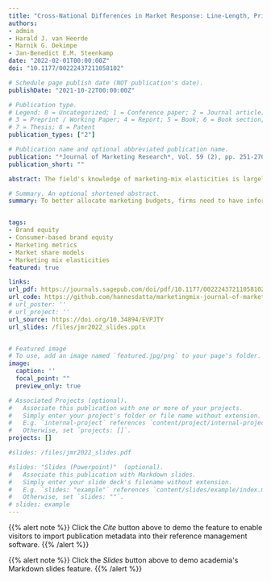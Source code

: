 ```yaml
---
title: "Cross-National Differences in Market Response: Line-Length, Price, and Distribution Elasticities in 14 Indo-Pacific Rim Economies"
authors:
- admin
- Harald J. van Heerde
- Marnik G. Dekimpe
- Jan-Benedict E.M. Steenkamp
date: "2022-02-01T00:00:00Z"
doi: "10.1177/00222437211058102"

# Schedule page publish date (NOT publication's date).
publishDate: "2021-10-22T00:00:00Z"

# Publication type.
# Legend: 0 = Uncategorized; 1 = Conference paper; 2 = Journal article;
# 3 = Preprint / Working Paper; 4 = Report; 5 = Book; 6 = Book section;
# 7 = Thesis; 8 = Patent
publication_types: ["2"]

# Publication name and optional abbreviated publication name.
publication: "*Journal of Marketing Research*, Vol. 59 (2), pp. 251-270"
publication_short: ""

abstract: The field's knowledge of marketing-mix elasticities is largely restricted to developed countries in the North-Atlantic region, even though other parts of the world—especially the Indo-Pacific Rim region—have become economic powerhouses. To better allocate marketing budgets, firms need to have information about marketing-mix elasticities for countries outside the North-Atlantic region. The authors use data covering over 1,600 brands from 14 product categories collected in 7 developed and 7 emerging Indo-Pacific Rim countries across more than 10 years to estimate marketing elasticities for line length, price, and distribution and examine which brand, category, and country factors influence these elasticities. Averaged across brands, categories, and countries, line-length elasticity is .459, price elasticity is −.422, and distribution elasticity is .368, but with substantial variation across brands, categories, and countries. Contrary to what has been suggested in previous research, the authors find no systematic differences in marketing responsiveness between emerging and developed economies. Instead, the key country-level factor driving elasticities is societal stratification, with Hofstede's measure of power inequality (power distance) as its cultural manifestation and income inequality as its economic manifestation. As the effects of virtually all brand, category, and country factors differ across the three marketing-mix instruments, the field needs new theorizing that is contingent on the marketing-mix instrument studied.

# Summary. An optional shortened abstract.
summary: To better allocate marketing budgets, firms need to have information about marketing-mix elasticities for countries outside the North-Atlantic region. We estimate marketing elasticities for more than 1,600 brands from 7 developed and 7 emerging Indo-Pacific Rim countries.


tags:
- Brand equity
- Consumer-based brand equity
- Marketing metrics
- Market share models
- Marketing mix elasticities
featured: true

links:
url_pdf: https://journals.sagepub.com/doi/pdf/10.1177/00222437211058102
url_code: https://github.com/hannesdatta/marketingmix-journal-of-marketing-research
# url_poster: ''
# url_project: ''
url_source: https://doi.org/10.34894/EVPJTY
url_slides: /files/jmr2022_slides.pptx


# Featured image
# To use, add an image named `featured.jpg/png` to your page's folder.
image:
  caption: ''
  focal_point: ""
  preview_only: true

# Associated Projects (optional).
#   Associate this publication with one or more of your projects.
#   Simply enter your project's folder or file name without extension.
#   E.g. `internal-project` references `content/project/internal-project/index.md`.
#   Otherwise, set `projects: []`.
projects: []

#slides: /files/jmr2022_slides.pdf

#slides: "Slides (Powerpoint)"  (optional).
#   Associate this publication with Markdown slides.
#   Simply enter your slide deck's filename without extension.
#   E.g. `slides: "example"` references `content/slides/example/index.md`.
#   Otherwise, set `slides: ""`.
# slides: example
---
```


{{% alert note %}}
Click the *Cite* button above to demo the feature to enable visitors to import publication metadata into their reference management software.
{{% /alert %}}

{{% alert note %}}
Click the *Slides* button above to demo academia's Markdown slides feature.
{{% /alert %}}

<!-- Supplementary notes can be added here, including [code and math](https://sourcethemes.com/academic/docs/writing-markdown-latex/). -->

